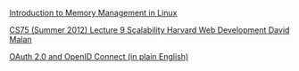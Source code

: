 [Introduction to Memory Management in Linux](https://www.youtube.com/watch?v=7aONIVSXiJ8)

[CS75 (Summer 2012) Lecture 9 Scalability Harvard Web Development David Malan](https://youtu.be/-W9F__D3oY4)

[OAuth 2.0 and OpenID Connect (in plain English)](https://www.youtube.com/watch?v=996OiexHze0)
